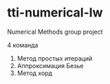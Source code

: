 # tti-numerical-lw
Numerical Methods group project

4 команда
1. Метод простых итераций
2. Аппроксимация Безье
3. Метод хорд

